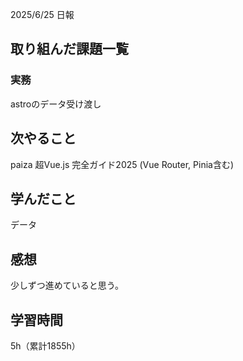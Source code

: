 2025/6/25 日報
## 取り組んだ課題一覧


### 実務
astroのデータ受け渡し


## 次やること
paiza
超Vue.js 完全ガイド2025 (Vue Router, Pinia含む)


## 学んだこと
データ


## 感想
少しずつ進めていると思う。


## 学習時間
5h（累計1855h）
